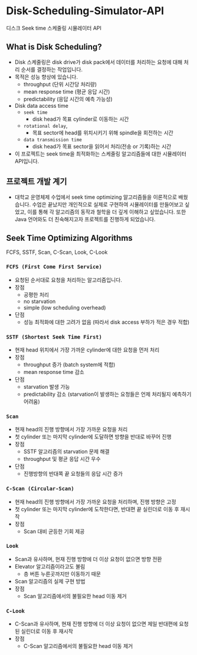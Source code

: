 # Disk-Scheduling-Simulator-API
디스크 Seek time 스케줄링 시뮬레이터 API

## What is Disk Scheduling?
- Disk 스케줄링은 disk drive가 disk pack에서 데이터를 처리하는 요청에 대해 처리 순서를 결정하는 작업입니다.
- 목적은 성능 향상에 있습니다.
  - throughput (단위 시간당 처리량)
  - mean response time (평균 응답 시간)
  - predictability (응답 시간의 예측 가능성) 
- Disk data access time
  - `seek time`
    - disk head가 목표 cylinder로 이동하는 시간  
  - `rotational delay`, 
    - 목표 sector에 head를 위치시키기 위해 spindle을 회전하는 시간
  - `data transmission time`
    - disk head가 목표 sector을 읽어서 처리(전송 or 기록)하는 시간  
- 이 프로젝트는 seek time을 최적화하는 스케줄링 알고리즘들에 대한 시뮬레이터 API입니다.

## 프로젝트 개발 계기
- 대학교 운영체제 수업에서 seek time optimizing 알고리즘들을 이론적으로 배웠습니다. 수업은 끝났지만 개인적으로 실제로 구현하여 시뮬레이터를 만들어보고 싶었고, 이를 통해 각 알고리즘의 동작과 철학을 더 깊게 이해하고 싶었습니다. 또한 Java 언어와도 더 친숙해지고자 프로젝트를 진행하게 되었습니다. 

## Seek Time Optimizing Algorithms
FCFS, SSTF, Scan, C-Scan, Look, C-Look

### `FCFS (First Come First Service)`
- 요청된 순서대로 요청을 처리하는 알고리즘입니다.
- 장점
  - 공평한 처리  
  - no starvation
  - simple (low scheduling overhead)
- 단점
  - 성능 최적화에 대한 고려가 없음 (따라서 disk access 부하가 적은 경우 적합)

### `SSTF (Shortest Seek Time First)`
- 현재 head 위치에서 가장 가까운 cylinder에 대한 요청을 먼저 처리
- 장점
  - throughput 증가 (batch system에 적합)
  - mean response time 감소
- 단점
  - starvation 발생 가능
  - predictability 감소 (starvation이 발생하는 요청들은 언제 처리될지 예측하기 어려움)   

### `Scan`
- 현재 head의 진행 방향에서 가장 가까운 요청을 처리
- 첫 cylinder 또는 마지막 cylinder에 도달하면 방향을 반대로 바꾸어 진행
- 장점
  - SSTF 알고리즘의 starvation 문제 해결
  - throughput 및 평균 응답 시간 우수
- 단점
  - 진행방향의 반대쪽 끝 요청들의 응답 시간 증가

### `C-Scan (Circular-Scan)`
- 현재 head의 진행 방향에서 가장 가까운 요청을 처리하며, 진행 방향은 고정
- 첫 cylinder 또는 마지막 cylinder에 도착한다면, 반대편 끝 실린더로 이동 후 재시작
- 장점
  - Scan 대비 균등한 기회 제공
 
### `Look`
- Scan과 유사하며, 현재 진행 방향에 더 이상 요청이 없으면 방향 전환
- Elevator 알고리즘이라고도 불림
  - 층 버튼 누른곳까지만 이동하기 때문
- Scan 알고리즘의 실제 구현 방법
- 장점
  - Scan 알고리즘에서의 불필요한 head 이동 제거

### `C-Look`
- C-Scan과 유사하며, 현재 진행 방향에 더 이상 요청이 없으면 제일 반대편에 요청된 실린더로 이동 후 재시작
- 장점
  - C-Scan 알고리즘에서의 불필요한 head 이동 제거
  

